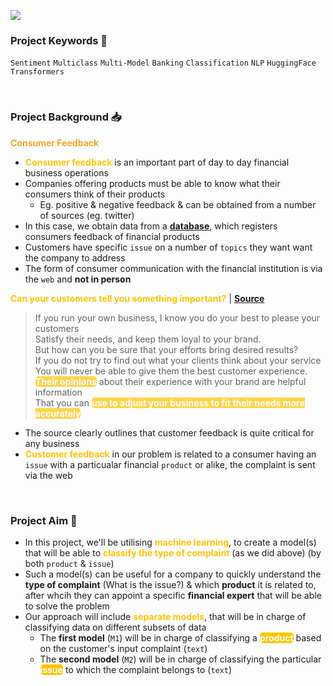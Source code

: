 
![](https://i.imgur.com/bj5ibCe.png)

### Project Keywords 📒

`Sentiment` `Multiclass` `Multi-Model` `Banking` `Classification` `NLP` `HuggingFace` `Transformers` 

<br>

### Project Background 📥

<b><span style='color:#F1A424'>Consumer Feedback</span></b>
- **<span style='color:#FFC300'>Consumer feedback</span>** is an important part of day to day financial business operations
- Companies offering products must be able to know what their consumers think of their products
    - Eg. positive & negative feedback & can be obtained from a number of sources (eg. twitter)
- In this case, we obtain data from a **[database](https://www.consumerfinance.gov/data-research/consumer-complaints/)**, which registers consumers feedback of financial products
- Customers have specific `issue` on a number of `topics` they want want the company to address 
- The form of consumer communication with the financial institution is via the `web` and **not in person**


**<span style='color:#FFC300'>Can your customers tell you something important?</span>** | **[Source](https://www.startquestion.com/blog/7-reasons-why-customer-feedback-is-important-to-your-business/)**

> If you run your own business, I know you do your best to please your customers <br>
> Satisfy their needs, and keep them loyal to your brand.  <br>
> But how can you be sure that your efforts bring desired results?  <br>
> If you do not try to find out what your clients think about your service <br>
> You will never be able to give them the best customer experience. <br>
> **<mark style="background-color:#FFC300;color:white;border-radius:5px;opacity:0.7">Their opinions</mark>** about their experience with your brand are helpful information<br> 
> That you can **<mark style="background-color:#FFC300;color:white;border-radius:5px;opacity:0.7">use to adjust your business to fit their needs more accurately</mark>**

- The source clearly outlines that customer feedback is quite critical for any business
- **<span style='color:#FFC300'>Customer feedback</span>** in our problem is related to a consumer having an `issue` with a particualar financial `product` or alike, the complaint is sent via the web

<br>

### Project Aim 🎯 

- In this project, we'll be utilising **<span style='color:#FFC300'>machine learning</span>**, to create a model(s) that will be able to **<span style='color:#FFC300'>classify the type of complaint</mark>** (as we did above) (by both `product` & `issue`)
- Such a model(s) can be useful for a company to quickly understand the **type of complaint** (What is the issue?) & which **product** it is related to, after whcih they can appoint a specific **financial expert** that will be able to solve the problem 
- Our approach will include **<span style='color:#FFC300'>separate models</span>**, that will be in charge of classifying data on different subsets of data
  - The **first model** (`M1`) will be in charge of classifying a  **<mark style="background-color:#FFC300;color:white;border-radius:5px;opacity:1.0">product</mark>** based on the customer's input complaint (`text`)
  - The **second model** (`M2`) will be in charge of classifying the particular **<mark style="background-color:#FFC300;color:white;border-radius:5px;opacity:1.0">issue</mark>** to which the complaint belongs to (`text`)
